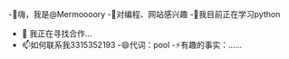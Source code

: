 -👋嗨，我是@Mermoooory
-👀对编程、网站感兴趣
-🌱我目前正在学习python
- 💞️ 我正在寻找合作...
- 📫如何联系我3315352193
-😄代词：pool
-⚡有趣的事实：......

<!---
Mermoooory/Mermoooory 是一个✨特殊✨存储库，因为它的“README.md”（此文件）出现在你的 GitHub 个人资料上。
您点击可以“预览”链接查看您的更改。
--->
